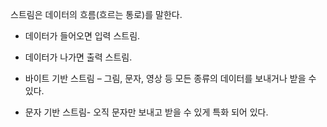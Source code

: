 스트림은 데이터의 흐름(흐르는 통로)를 말한다.  

- 데이터가 들어오면 입력 스트림.  
- 데이터가 나가면 출력 스트림.  

- 바이트 기반 스트림 – 그림, 문자, 영상 등 모든 종류의 데이터를 보내거나 받을 수 있다.  
- 문자 기반 스트림- 오직 문자만 보내고 받을 수 있게 특화 되어 있다.  

